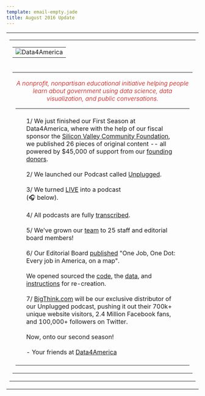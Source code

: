 ```yaml
---
template: email-empty.jade
title: August 2016 Update
---
```


<center>
   <table border="0" cellpadding="0" cellspacing="0" width="100%" id="backgroundTable" style="height:100%;">
      <tr>
         <td align="center" valign="top">
            <!-- // End Template Preheader \\ -->
            <table border="0" cellpadding="0" cellspacing="0" width="600" id="templateContainer">
               <tr>
                  <td align="center" valign="top">
                     <!-- // Begin Template Header \\ -->
                     <table border="0" cellpadding="0" cellspacing="0" width="100%" id="templateHeader">
                        <tr>
                           <td class="headerContent">
                              <!-- // Begin Module: Standard Header Image \\ -->
                              <img src="https://data4america.org/img/email-updates.jpg" style="max-width:600px;" mc:label="header_image" mc:edit="header_image" mc:allowdesigner="" mc:allowtext="" alt="Data4America">
                              <!-- // End Module: Standard Header Image \\ -->
                           </td>
                        </tr>
                     </table>
                     <!-- // End Template Header \\ -->
                  </td>
               </tr>
               <tr>
                  <td align="center" valign="top">
                     <!-- // Begin Template Body \\ -->
                     <table border="0" cellpadding="10" cellspacing="0" width="100%" id="templateBody">
                        <tr>
                           <td valign="top" class="bodyContent">
                              <h4 style="color:#CC0505; font-weight:300; font-style:italic; margin: 1em 0px; text-align:center;">A nonprofit, nonpartisan educational initiative helping people learn about government using data science, data visualization, and public conversations.</h4>
                              <!-- // Begin Module: Standard Content \\ -->
                              <table border="0" cellpadding="10" cellspacing="0" width="100%">
                                 <tr>
                                    <td valign="top">
                                       <div style="padding:20px;">
                                          1/ We just finished our First Season at Data4America, where with the help of our fiscal sponsor the <a href="https://www.siliconvalleycf.org">Silicon Valley Community Foundation</a>, we published 26 pieces of original content -- all powered by $45,000 of support from our <a href="http://data4america.org/supporters">founding donors</a>.
                                          <br>
                                          <br>
                                          2/ We launched our Podcast called <a href="https://data4america.org/unplugged/">Unplugged</a>.
                                          <br>
                                          <br>
                                          3/ We turned <a href="https://data4america.org/unplugged/">LIVE</a> into a podcast <br>(🎧 below).
                                          <br>
                                          <br>
                                          4/ All podcasts are fully <a href="https://data4america.org/unplugged/live-keith-blake/#transcript">transcribed</a>.
                                          <br>
                                          <br>
                                          5/ We've grown our <a href="https://data4america.org/about/">team</a> to 25 staff and editorial board members!
                                          <br>
                                          <br>
                                          6/ Our Editorial Board <a href="https://data4america.org/geography-american-jobs/">published</a> "One Job, One Dot: Every job in America, on a map".
                                          <br>
                                          <br>
                                          We opened sourced the <a href="https://github.com/Data4America/jobmaps">code</a>, the <a href="https://datahub.io/dataset/where-are-the-jobs">data</a>, and <a href="https://data4america.org/geography-american-jobs/how-to/">instructions</a> for re-creation.
                                          <br>
                                          <br>
                                          7/ <a href="http://bigthink.com" target="_blank">BigThink.com</a> will be our exclusive distributor of our Unplugged podcast, pushing it out their 700k+ unique website visitors, 2.4 Million Facebook fans, and 100,000+ followers on Twitter.
                                          <br>
                                          <br>
                                          Now, onto our second season!
                                          <br>
                                          <br>
                                          - Your friends at <a href="https://data4america.org">Data4America</a>
                                          <br>
                                       </div>
                                    </td>
                                 </tr>
                              </table>
                              <!-- // End Module: Standard Content \\ -->
                           </td>
                        </tr>
                     </table>
                  </td>
               </tr>
            </table>
            <!-- // End Template Body \\ -->
         </td>
      </tr>
   </table>
   <br>
   <tr>
      <td>
         <table id="templateSegments" border="0" cellpadding="0" cellspacing="0" width="600" align="center">
            <tbody>
               <tr>
                  <td class="segment center podcasts" bgcolor="#fff">
                     <div class="h1 title">LIVE</div>
                     <div class="subtitle" style="color: #000000 !important;">Live audience fireside chats and panels-- hosted by leading figures in media, government, education, and tech.</div>
                     <div class="ruler"></div>
                     <table width="100%">
                        <tr>
                           <td class="podcastCover" style="padding:10px 0;text-align:center;">
                              <img style="max-width:400px;" src="https://data4america.org/img/unplugged-bradley-tusk-600.jpg" alt="unplugged-bradley-tusk-600.jpg">
                           </td>
                        </tr>
                        <tr>
                           <td style="padding:20px 0;text-align:center;border-bottom:1px solid #eee;">
                              <div class="h1">
                                 <a href="https://twitter.com/bradleytusk" target="_blank">Bradley Tusk</a>
                              </div>
                              <div class="h5">Founder and CEO of Tusk Holdings, Campaign Manager for Michael Bloomberg 2009 NYC Mayor, Campaign Manager for Uber vs. NYC in 2011.</div>
                              <div class="h5 host">
                                 Host: <strong><a href="https://twitter.com/chrismccoy" target="_blank">Chris McCoy</a></strong>
                              </div>
                              <div>
                                 <a class="link-play-d4a" href="https://data4america.org/unplugged/live-bradley-tusk">
                                 <img class="link-play-d4a" src="https://data4america.org/img/link-play-d4a.png" height="21" width="140" alt="link-play-d4a.png">
                                 </a>
                                 <span style="vertical-align: middle;">·</span>
                                 <a class="link-read-transcript" href="https://data4america.org/unplugged/live-bradley-tusk#transcript">
                                 <img src="https://data4america.org/img/link-read-transcript.png" height="21" width="116" alt="link-read-transcript.png">
                                 </a>
                              </div>
                           </td>
                        </tr>
                        <tr>
                           <td class="podcastCover" style="padding:10px 0;text-align:center;">
                              <img style="max-width:400px;" src="https://data4america.org/img/unplugged-header-albertwenger-600.jpg" alt="unplugged-header-albertwenger-600.jpg">
                           </td>
                        </tr>
                        <tr>
                           <td style="padding:20px 0;text-align:center;border-bottom:1px solid #eee;">
                              <div class="h1">
                                 <a href="https://twitter.com/albertwenger" target="_blank">Albert Wenger</a>
                              </div>
                              <div class="h5">A roundtable discussion with Albert Wenger , the author of World After Capital and a venture capitalist at Union Square Ventures.</div>
                              <div class="h5 host">
                                 Host: <strong><a href="https://twitter.com/kimmaicutler" target="_blank">Kim-Mai Cutler</a></strong>
                              </div>
                              <div>
                                 <a class="link-play-d4a" href="https://data4america.org/unplugged/live-albert-wenger">
                                 <img class="link-play-d4a" src="https://data4america.org/img/link-play-d4a.png" height="21" width="140" alt="link-play-d4a.png">
                                 </a>
                                 <span style="vertical-align: middle;">·</span>
                                 <a class="link-read-transcript" href="https://data4america.org/unplugged/live-albert-wenger#transcript">
                                 <img src="https://data4america.org/img/link-read-transcript.png" height="21" width="116" alt="link-read-transcript.png">
                                 </a>
                              </div>
                           </td>
                        </tr>
                        <tr>
                           <td class="podcastCover" style="padding:10px 0;text-align:center;">
                              <img style="max-width:400px;" src="https://data4america.org/img/unplugged-samwang-600.jpg" alt="unplugged-samwang-600.jpg">
                           </td>
                        </tr>
                        <tr>
                           <td style="padding:20px 0;text-align:center;border-bottom:1px solid #eee;">
                              <div class="h1">
                                 <a href="https://twitter.com/SamWangPhD" target="_blank">Dr. Sam Wang</a>
                              </div>
                              <div class="h5">A podcast with Dr. Sam Wang of the Princeton Election Consortium.</div>
                              <div class="h5 host">
                                 Host: <strong><a href="https://twitter.com/PatrickRuffini" target="_blank">Patrick Ruffini</a>, <a href="https://twitter.com/chrismccoy" target="_blank">Chris McCoy</a></strong>
                              </div>
                              <div>
                                 <a class="link-play-d4a" href="https://data4america.org/unplugged/sam-wang">
                                 <img class="link-play-d4a" src="https://data4america.org/img/link-play-d4a.png" height="21" width="140" alt="link-play-d4a.png">
                                 </a>
                                 <span style="vertical-align: middle;">·</span>
                                 <a class="link-read-transcript" href="https://data4america.org/unplugged/sam-wang#transcript">
                                 <img src="https://data4america.org/img/link-read-transcript.png" height="21" width="116" alt="link-read-transcript.png">
                                 </a>
                              </div>
                           </td>
                        </tr>
                        <tr>
                           <td class="podcastCover" style="padding:10px 0;text-align:center;">
                              <img style="max-width:400px;" src="https://data4america.org/img/unplugged-garyjohnson-600.jpg" alt="unplugged-garyjohnson-600.jpg">
                           </td>
                        </tr>
                        <tr>
                           <td style="padding:20px 0;text-align:center;border-bottom:1px solid #eee;">
                              <div class="h1">
                                 <a href="https://twitter.com/rabois" target="_blank">Gary Johnson</a>
                              </div>
                              <div class="h5">"Gary Johnson LIVE from Data4America was the first of hopefully many raw deep dives into the life history of America's political, business, and civic leaders.</div>
                              <div class="h5 host">
                                 Host: <strong><a href="https://twitter.com/bgmasters" target="_blank">Chris McCoy</a>, <a href="https://twitter.com/cyantist" target="_blank">Cyan Banister</a></strong>
                              </div>
                              <div>
                                 <a class="link-play-d4a" href="https://data4america.org/unplugged/live-gary-johnson" target="_blank">
                                 <img class="link-play-d4a" src="https://data4america.org/img/link-play-d4a.png" height="21" width="140" alt="link-play-d4a.png">
                                 </a>
                                 <span style="vertical-align: middle;">·</span>
                                 <a class="link-read-transcript" href="https://data4america.org/unplugged/live-gary-johnson#transcript" target="_blank">
                                 <img src="https://data4america.org/img/link-read-transcript.png" height="21" width="116" alt="link-read-transcript.png">
                                 </a>
                              </div>
                           </td>
                        </tr>
                        <tr>
                           <td class="podcastCover" style="padding:10px 0;text-align:center;">
                              <img style="max-width:400px;" src="https://data4america.org/img/live-rabois-masters-600.jpg" alt="live-rabois-masters-600.jpg">
                           </td>
                        </tr>
                        <tr>
                           <td style="padding:20px 0;text-align:center;border-bottom:1px solid #eee;">
                              <div class="h1">
                                 <a target="_blank" href="https://twitter.com/rabois" target="_blank">Keith Rabois</a>
                              </div>
                              <div class="h5">Keith is a tech entrepreneur and venture capitalist Khosla Ventures. He was a part of the early team at PayPal and has held executive positions at Linkedin, Slide, and Square.</div>
                              <div class="h5 host">
                                 Host: <strong><a target="_blank" href="https://twitter.com/bgmasters" target="_blank">Blake Masters</a>, Thiel Foundation</strong>
                              </div>
                              <div>
                                 <a class="link-play-d4a" target="_blank" href="https://data4america.org/unplugged/live-keith-blake/#play">
                                 <img class="link-play-d4a" src="https://data4america.org/img/link-play-d4a.png" height="21" width="140" alt="link-play-d4a.png">
                                 </a>
                                 <span style="vertical-align: middle;">·</span>
                                 <a class="link-read-transcript" target="_blank" href="https://data4america.org/unplugged/live-keith-blake/#transcript">
                                 <img src="https://data4america.org/img/link-read-transcript.png" height="21" width="116" alt="link-read-transcript.png">
                                 </a>
                              </div>
                           </td>
                        </tr>
                        <tr style="font-size:16px;line-height:24px;">
                           <td class="podcastCover" style="padding:10px 0;text-align:center;">
                              <img style="max-width:400px;" src="https://data4america.org/img/live-weiner-cutler-600.jpg" alt="live-weiner-cutler-600.jpg">
                           </td>
                        </tr>
                        <tr>
                           <td style="padding:20px 0;text-align:center;">
                              <div class="h1">
                                 <a target="_blank" href="https://twitter.com/Scott_Wiener" target="_blank">Scott Wiener</a>
                              </div>
                              <div class="h5">Scott is member of the San Francisco Board of Supervisors and current candidate for the California State Senate.</div>
                              <div class="h5 host">
                                 Host: <strong><a target="_blank" href="https://twitter.com/kimmaicutler" target="_blank">Kim-Mai Cutler</a>, TechCrunch</strong>
                              </div>
                              <div>
                                 <a class="link-play-d4a" target="_blank" href="https://data4america.org/unplugged/live-scott-kim/#play" target="_blank">
                                 <img class="link-play-d4a" src="https://data4america.org/img/link-play-d4a.png" height="21" width="140" alt="link-play-d4a.png">
                                 </a>
                                 <span style="vertical-align: middle;">·</span>
                                 <a class="link-read-transcript" target="_blank" href="https://data4america.org/unplugged/live-scott-kim/#transcript" target="_blank">
                                 <img src="https://data4america.org/img/link-read-transcript.png" height="21" width="116" alt="link-read-transcript.png">
                                 </a>
                              </div>
                           </td>
                        </tr>
                     </table>
                  </td>
               </tr>
               <tr>
                  <td>&nbsp;</td>
               </tr>
               <tr>
                  <td class="segment center podcasts" bgcolor="#fff">
                     <div class="h1 title">Unplugged</div>
                     <div class="subtitle" style="color: #000000 !important;">A podcast exploring the intersection of government, technology, and the future.</div>
                     <div class="ruler"></div>
                     <table width="100%">
                        <tr>
                           <td class="podcastCover" style="padding:10px 0;text-align:center;">
                              <img style="max-width:400px;" src="https://data4america.org/img/unplugged-ramez-naam-600.jpg" alt="unplugged-ramez-naam-600.jpg">
                           </td>
                        </tr>
                        <tr>
                           <td style="padding:20px 0;text-align:center;border-bottom:1px solid #eee;">
                              <div class="h1">
                                 <a target="_blank" href="https://twitter.com/ramez" target="_blank">Ramez Naam</a>
                              </div>
                              <div class="h5">Session <strong>#1</strong>
                              </div>
                              <div class="h5">Winner of @Phillip K Dick Award, Author @Nexus trilogy, Author @The Infinite Resource: The Power of Ideas on a Finite Planet., Teacher @Singularity U., Energy innovation advocate.</div>
                              <div class="h5 host">
                                 Host: <strong><a target="_blank" href="https://twitter.com/chrisamccoy" target="_blank">Chris McCoy</a>, Data4America</strong>
                              </div>
                              <div>
                                 <a class="link-play-d4a" target="_blank" href="https://data4america.org/unplugged/episode-2-ramez-naam/#play">
                                 <img class="link-play-d4a" src="https://data4america.org/img/link-play-d4a.png" height="21" width="140" alt="link-play-d4a.png">
                                 </a>
                                 <span style="vertical-align: middle;">·</span>
                                 <a class="link-read-transcript" target="_blank" href="https://data4america.org/unplugged/episode-2-ramez-naam/#transcript">
                                 <img src="https://data4america.org/img/link-read-transcript.png" height="21" width="116" alt="link-read-transcript.png">
                                 </a>
                              </div>
                           </td>
                        </tr>
                        <tr>
                           <td class="podcastCover" style="padding:10px 0;text-align:center;">
                              <img style="max-width:400px;" src="https://data4america.org/img/unplugged-michael-gibson-600.jpg" alt="unplugged-michael-gibson-600.jpg">
                           </td>
                        </tr>
                        <tr>
                           <td style="padding:20px 0;text-align:center;">
                              <div class="h1">
                                 <a target="_blank" href="https://twitter.com/william_blake" target="_blank">Michael Gibson</a>
                              </div>
                              <div class="h5">
                                 Session <strong>#2</strong>
                                 <div class="h5">Co-founder and General Partner @1517 Fund, former VP Grants @Thiel Foundation, studied @Oxford, writer @MIT Technology Review, poet-philosopher-VC</div>
                              </div>
                              <div class="h5 host">
                                 Host: <strong><a target="_blank" href="https://twitter.com/chrisamccoy" target="_blank">Chris McCoy</a>, Data4America</strong>
                              </div>
                              <div>
                                 <div>
                                    <a class="link-play-d4a" target="_blank" href="https://data4america.org/unplugged/episode-3-michael-gibson/#play">
                                    <img class="link-play-d4a" src="https://data4america.org/img/link-play-d4a.png" height="21" width="140" alt="link-play-d4a.png">
                                    </a>
                                    <span style="vertical-align: middle;">·</span>
                                    <a class="link-read-transcript" target="_blank" href="https://data4america.org/unplugged/episode-3-michael-gibson/#transcript">
                                    <img src="https://data4america.org/img/link-read-transcript.png" height="21" width="116" alt="link-read-transcript.png">
                                    </a>
                                 </div>
                              </div>
                           </td>
                        </tr>
                     </table>
                  </td>
               </tr>
               <tr>
                  <td>&nbsp;</td>
               </tr>
               <tr>
                  <td class="segment podcasts" bgcolor="#fff">
                     <div class="h1 title">How you can help us</div>
                     <div class="subtitle" style="text-align:center;">
                        Data4America is a non-profit and un-partisan educational initiative bringing data science and data visualization to the understanding of politics.
                     </div>
                     <div class="ruler"></div>
                     <div>
                        1/ In our 1st season, we raised $45,000 from <a target="_blank" href="https://data4america.org/supporters/">founding donors</a>. You can help support our 2nd season with a <a target="_blank" href="https://data4america.org/donate/">tax-deductible donation</a> of your own.
                        <br>
                        <br>
                        2/  To reach 2nd season fundraising goals of $250,000, we're applying for grants in the education, civic engagement, open source, data journalism, and human progress spaces.
                        <br>
                        <br>
                        Our grant opportunities will significantly increase with introductions to foundations and philanthropic individuals. If you're in a position to make an introduction for Data4America, our entire team will be greatly appreciative.
                        <br>
                        <br>
                        3/ Enjoy our content? Please share on social media! You can stay up to date with our content on <a target="_blank" href="https://twitter.com/data4america">Twitter</a> and <a target="_blank" href="https://www.facebook.com/data4america">Facebook</a>, too.
                        <br>
                        <br>
                        4/ Subscribe others to Data4America at the link <a target="_blank" href="https://data4america.org/subscribe">http://data4america.org/subscribe</a>.
                        <br>
                        <br>
                        5/ We're looking for part-time and volunteer full-stack developers, designers, product managers, data scientists, d3.js enthusiasts, data analysts, policy researchers, online marketers, and development+fundraising specialists to help us bring new data-driven content to the public.
                        <br>
                        <br>
                        Please pass any direct leads to <a target="_blank" href="mailto:chris@data4america.org">chris@data4america.org</a>.
                        <br>
                        <br>
                        For each piece of content our <a target="_blank" href="https://data4america.org/team/">editorial board</a> publishes, we aim for it to reach 1,000,000 guaranteed viewers.
                        <br>
                        <br>
                        To help get there, we're looking for syndication partners. This includes publishers who will re-post our content. Also, individuals who will tweet and Facebook post each time we publish. <a target="_blank" href="mailto:chris@data4america.org">Email us</a> to join our volunteer syndication network.
                     </div>
                  </td>
               </tr>
               <tr>
                  <td>&nbsp;</td>
               </tr>
               <tr>
                  <td class="segment center" bgcolor="#fff">
                     <div class="h4" style="color:#002767; font-size:15px; margin:10px 0;">Want to nominate someone for Unplugged or LIVE, including yourself? Reply to this email and tell us why they'd help the world understand the future.</div>
                  </td>
               </tr>
               <tr>
                  <td>&nbsp;</td>
               </tr>
               <tr>
                  <td class="segment donate" bgcolor="#fff">
                     <div class="h1">Will you consider giving a gift today?</div>
                     <div class="text">Underwrite an hour of policy and data research</div>
                     <a target="_blank" href="https://data4america.org/donate/#25" class="donate-button">Give $25</a>
                     <div class="text">Underwrite two tickets to our next LIVE</div>
                     <a target="_blank" href="https://data4america.org/donate/#50" class="donate-button">Give $50</a>
                     <div class="text">Underwrite the editing and transcription of a Podcast</div>
                     <a target="_blank" href="https://data4america.org/donate/#100" class="donate-button">Give $100</a>
                     <div class="text">Underwrite a month of web hosting</div>
                     <a target="_blank" href="https://data4america.org/donate/#250" class="donate-button" style="background:#cc0001" bgcolor="#cc0001">Give $250</a>
                     <div class="text">Underwrite the writing and editing of a Policy Lifemap</div>
                     <a target="_blank" href="https://data4america.org/donate/#500" class="donate-button">Give $500</a>
                     <div class="text">Underwrite the Podcast at our next LIVE</div>
                     <a target="_blank" href="https://data4america.org/donate/#1000" class="donate-button">Give $1,000</a>
                     <div class="footnote">
                        Donations to Data4America will be processed by Silicon Valley Community Foundation, a 501(c)(3) public charity registered in the United States, EIN# 20-5205488. Contributions will be tax-deductible to the fullest extent of the law. SVCF will provide a formal acknowledgment letter containing tax-deduction language for your records.
                     </div>
                  </td>
               </tr>
               <tr>
                  <td>&nbsp;</td>
               </tr>
               <tr>
                  <td class="segment" bgcolor="#fff">
                     <div class="h1">One More Thing</div>
                     <div>
                        1/ Our Executive Director (<a target="_blank" href="https://twitter.com/chrisamccoy">Chris McCoy</a>) was invited by Arianna Huffington to write on the Huffington Post. We're be syndicating D<span style="font-style:italic; color:blue;">4</span>A content there.
                        <br><br>
                        2/ We launched Lifemap, history in <a target="_blank" href="http://lifemap.io/">100 characters or less</a>. Check out <a target="_blank" href="http://lifemap.io/donaldtrump/">Donald Trump</a>, <a target="_blank" href="http://lifemap.io/berniesanders/">Bernie Sanders</a>, <a href="http://lifemap.io/sherylsandberg">Sheryl Sandberg</a>, <a href="http://lifemap.io/markcuban">Mark Cuban</a>, and <a href="http://lifemap.io/">more</a>.
                        <br><br>
                        3/ HuffPo is <a target="_blank" href="https://twitter.com/HuffPostPol/status/768534447536898048">tweeting</a> Lifemap out to their 860,000 followers!
                        <br><br>
                        <div class="lf-logo" style="text-align:center;">
                           <img style="max-width:400px;" src="/img/lifemap.png" />
                        </div>
                     </div>
                  </td>
               </tr>
               <tr>
                  <td>&nbsp;</td>
               </tr>
            </tbody>
         </table>
      </td>
   </tr>
   <tr>
      <td class="footerContent" style="text-align:center;">
      </td>
   </tr>
   </table>
</center>
